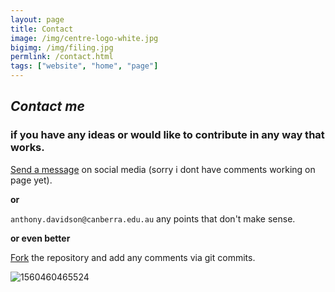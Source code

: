 ```yaml
---
layout: page
title: Contact
image: /img/centre-logo-white.jpg
bigimg: /img/filing.jpg
permlink: /contact.html
tags: ["website", "home", "page"]
---
```


## *Contact me*

### if you have any ideas or would like to contribute in any way that works.

[Send a message](https:/facebook.com/StatisticsNetwork/) on social media (sorry i dont have comments working on page yet).

**or**

`anthony.davidson@canberra.edu.au` any points that don't make sense.

**or even better**

[Fork](https://github.com/davan690/davan690.github.io) the repository and add any comments via git commits.



![1560460465524](C:\GIT\davan690.github.io\img\1560460465524.png)